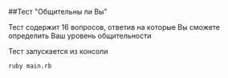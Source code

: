 ##Тест "Общительны ли Вы" 

Тест содержит 16 вопросов, ответив на которые Вы сможете определить Ваш уровень общительности

Тест запускается из консоли

`ruby main.rb`
